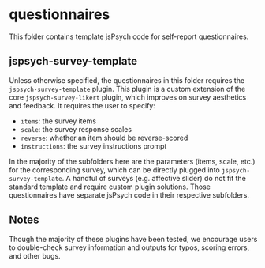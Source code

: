 # questionnaires

This folder contains template jsPsych code for self-report questionnaires.

## jspsych-survey-template

Unless otherwise specified, the questionnaires in this folder requires the `jspsych-survey-template` plugin. This plugin is a custom extension of the core `jspsych-survey-likert` plugin, which improves on survey aesthetics and feedback. It requires the user to specify:

- `items`: the survey items
- `scale`: the survey response scales
- `reverse`: whether an item should be reverse-scored
- `instructions`: the survey instructions prompt

In the majority of the subfolders here are the parameters (items, scale, etc.) for the corresponding survey, which can be directly plugged into `jspsych-survey-template`. A handful of surveys (e.g. affective slider) do not fit the standard template and require custom plugin solutions. Those questionnaires have separate jsPsych code in their respective subfolders.

## Notes

Though the majority of these plugins have been tested, we encourage users to double-check survey information and outputs for typos, scoring errors, and other bugs.
